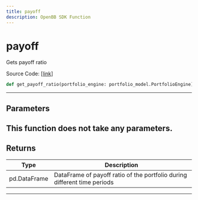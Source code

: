 ```yaml
---
title: payoff
description: OpenBB SDK Function
---
```


# payoff

Gets payoff ratio

Source Code: [[link](https://github.com/OpenBB-finance/OpenBBTerminal/tree/main/openbb_terminal/portfolio/portfolio_model.py#L1478)]
```python
def get_payoff_ratio(portfolio_engine: portfolio_model.PortfolioEngine) -> None
```
---
## Parameters
This function does not take any parameters.
---
## Returns
| Type | Description |
| ---- | ----------- |
| pd.DataFrame | DataFrame of payoff ratio of the portfolio during different time periods |
---
